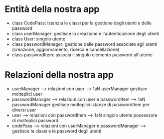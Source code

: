 <!-- @format -->

# Entità della nostra app

- class CodePass: istanzia le classi per la gestione degli utenti e delle password
- class userManager: gestisce la creazione e l'autenticazione degli utenti
- class User: singolo utente
- class passwordManager: gestione delle password associate agli utenti (creazione, aggiornamento, ricerca e cancellazione)
- class passwordItem: associa il singolo elemento password all'utente

# Relazioni della nostra app

- userManager --> relazioni con user --> 1aN userManager gestisce molteplici user
- passwordManager --> relazioni con user e passwordItem --> 1aN passwordManager gestisce molteplici istanze di passwordItem per diversi user
- user --> relazioni con passwordItem --> 1aN singolo utente possessore di molteplici password
- codePass --> relazioni con userManager e passwordManager --> gestisce le classi e le password degli utenti
